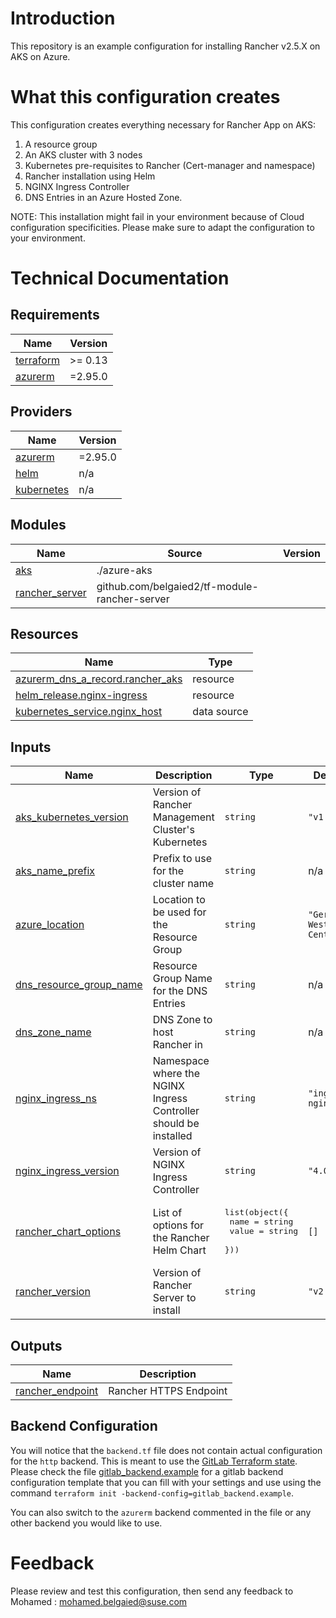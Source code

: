 # Introduction 
This repository is an example configuration for installing Rancher v2.5.X on AKS on Azure. 

# What this configuration creates
This configuration creates everything necessary for Rancher App on AKS:
1. A resource group
2. An AKS cluster with 3 nodes
3. Kubernetes pre-requisites to Rancher (Cert-manager and namespace)
4. Rancher installation using Helm
5. NGINX Ingress Controller
6. DNS Entries in an Azure Hosted Zone.

NOTE: This installation might fail in your environment because of Cloud configuration specificities. Please make sure to adapt the configuration to your environment.

# Technical Documentation


## Requirements

| Name | Version |
|------|---------|
| <a name="requirement_terraform"></a> [terraform](#requirement\_terraform) | >= 0.13 |
| <a name="requirement_azurerm"></a> [azurerm](#requirement\_azurerm) | =2.95.0 |

## Providers

| Name | Version |
|------|---------|
| <a name="provider_azurerm"></a> [azurerm](#provider\_azurerm) | =2.95.0 |
| <a name="provider_helm"></a> [helm](#provider\_helm) | n/a |
| <a name="provider_kubernetes"></a> [kubernetes](#provider\_kubernetes) | n/a |

## Modules

| Name | Source | Version |
|------|--------|---------|
| <a name="module_aks"></a> [aks](#module\_aks) | ./azure-aks |  |
| <a name="module_rancher_server"></a> [rancher\_server](#module\_rancher\_server) | github.com/belgaied2/tf-module-rancher-server |  |

## Resources

| Name | Type |
|------|------|
| [azurerm_dns_a_record.rancher_aks](https://registry.terraform.io/providers/hashicorp/azurerm/2.95.0/docs/resources/dns_a_record) | resource |
| [helm_release.nginx-ingress](https://registry.terraform.io/providers/hashicorp/helm/latest/docs/resources/release) | resource |
| [kubernetes_service.nginx_host](https://registry.terraform.io/providers/hashicorp/kubernetes/latest/docs/data-sources/service) | data source |

## Inputs

| Name | Description | Type | Default | Required |
|------|-------------|------|---------|:--------:|
| <a name="input_aks_kubernetes_version"></a> [aks\_kubernetes\_version](#input\_aks\_kubernetes\_version) | Version of Rancher Management Cluster's Kubernetes | `string` | `"v1.20.9"` | no |
| <a name="input_aks_name_prefix"></a> [aks\_name\_prefix](#input\_aks\_name\_prefix) | Prefix to use for the cluster name | `string` | n/a | yes |
| <a name="input_azure_location"></a> [azure\_location](#input\_azure\_location) | Location to be used for the Resource Group | `string` | `"Germany West Central"` | no |
| <a name="input_dns_resource_group_name"></a> [dns\_resource\_group\_name](#input\_dns\_resource\_group\_name) | Resource Group Name for the DNS Entries | `string` | n/a | yes |
| <a name="input_dns_zone_name"></a> [dns\_zone\_name](#input\_dns\_zone\_name) | DNS Zone to host Rancher in | `string` | n/a | yes |
| <a name="input_nginx_ingress_ns"></a> [nginx\_ingress\_ns](#input\_nginx\_ingress\_ns) | Namespace where the NGINX Ingress Controller should be installed | `string` | `"ingress-nginx"` | no |
| <a name="input_nginx_ingress_version"></a> [nginx\_ingress\_version](#input\_nginx\_ingress\_version) | Version of NGINX Ingress Controller | `string` | `"4.0.17"` | no |
| <a name="input_rancher_chart_options"></a> [rancher\_chart\_options](#input\_rancher\_chart\_options) | List of options for the Rancher Helm Chart | <pre>list(object({<br>      name = string<br>      value = string<br>    }))</pre> | `[]` | no |
| <a name="input_rancher_version"></a> [rancher\_version](#input\_rancher\_version) | Version of Rancher Server to install | `string` | `"v2.6.3"` | no |

## Outputs

| Name | Description |
|------|-------------|
| <a name="output_rancher_endpoint"></a> [rancher\_endpoint](#output\_rancher\_endpoint) | Rancher HTTPS Endpoint |


## Backend Configuration
You will notice that the `backend.tf` file does not contain actual configuration for the `http` backend. This is meant to use the [GitLab Terraform state](https://docs.gitlab.com/ee/user/infrastructure/terraform_state.html). Please check the file [gitlab_backend.example](./gitlab_backend.example) for a gitlab backend configuration template that you can fill with your settings and use using the command `terraform init -backend-config=gitlab_backend.example`.

You can also switch to the `azurerm` backend commented in the file or any other backend you would like to use.

# Feedback
Please review and test this configuration, then send any feedback to Mohamed : mohamed.belgaied@suse.com

